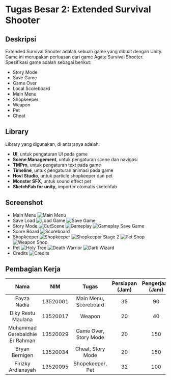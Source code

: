# Tugas Besar 2: **Extended Survival Shooter**

## **Deskripsi**
Extended Survival Shooter adalah sebuah game yang dibuat dengan Unity. Game ini merupakan perluasan dari game Agate Survival Shooter. Spesifikasi game adalah sebagai berikut:
- Story Mode
- Save Game
- Game Over
- Local Scoreboard
- Main Menu
- Shopkeeper
- Weapon
- Pet
- Cheat

## **Library**
Library yang digunakan, di antaranya adalah:
- **UI**, untuk pengaturan UI pada game
- **Scene Management**, untuk pengaturan scene dan navigasi
- **TMPro**, untuk pengaturan text pada game
- **Timeline**, untuk pengaturan animasi pada game
- **Hovl Studio**, untuk particle shopkeeper dan pet 
- **Monster SFX**, untuk sound effect pet
- **SketchFab for unity**, importer otomatis sketchfab

## **Screenshot**
- Main Menu
![Main Menu](/Screenshot/MainMenu.jpg)
- Save Load
![Load Game](/Screenshot/LoadGame.jpg)
![Save Game](/Screenshot/SaveGame.jpg)
- Story Mode
![CutScene](/Screenshot/CutScene.jpg)
![Gameplay](/Screenshot/Gameplay.jpg)
![Gameplay Save Game](/Screenshot/SaveGame2.jpg)
- Score Board
![Scoreboard](/Screenshot/Scoreboard.jpg)
- Shopkeeper
![Shopkeeper](/Screenshot/ShopKeeper.PNG)
![Shopkeeper Stage 2](/Screenshot/ShopKeeperStage2.PNG)
![Pet Shop](/Screenshot/Pet%20Shop.PNG)
![Weapon Shop](/Screenshot/Weapon%20Shop.PNG)
- Pet
![Holy Tree](/Screenshot/Holy%20Tree.PNG)
![Death Warrior](/Screenshot/Death%20Warrior.PNG)
![Dark Wizard](/Screenshot/Dark%20Wizard.PNG)
- Credits
![Credits](/Screenshot/Credits.jpg)

## **Pembagian Kerja**
| Nama | NIM | Tugas | Persiapan (Jam) | Pengerjaan (Jam) |
| :---: | :---: | :---: |:---------------:|:----------------:|
| Fayza Nadia | 13520001 | Main Menu, Scoreboard |        35        |        90         |
| Diky Restu Maulana | 13520017 | Weapon |        20        |        40         |
| Muhammad Garebaldhie Er Rahman | 13520029 | Game Over, Story Mode |        20        |        150         |
| Bryan Bernigen | 13520034 | Cheat, Story Mode |        20        |        150         |
| Firizky Ardiansyah | 13520095 | Shopekeeper, Pet |       32        |       100        |